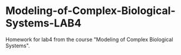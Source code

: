 # Modeling-of-Complex-Biological-Systems-LAB4
Homework for lab4 from the course "Modeling of Complex Biological Systems".

